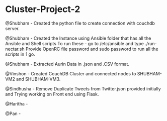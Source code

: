 # Cluster-Project-2

@Shubham - Created the python file to create connection with couchdb server.

@Shubham - Created the Instance using Ansible folder that has all the Ansible and Shell scripts
To run these - go to /etc/ansible and type ./run-nectar.sh
Provide OpenRC file password and sudo password to run all the scripts in 1 go.

@Shubham - Extracted Aurin Data in .json and .CSV format.

@Vinshon - Created CouchDB Cluster and connected nodes to SHUBHAM-VM2 and SHUBHAM-VM3.

@Sindhusha - Remove Duplicate Tweets from Twitter.json provided initially and Trying working on Front end using Flask.

@Haritha - 

@Pan - 
